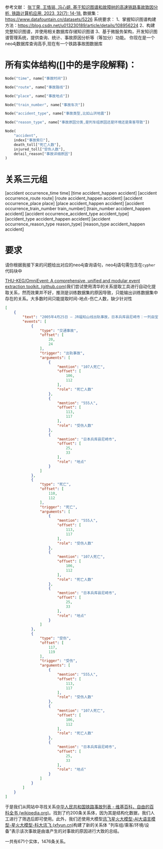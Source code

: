 参考文献：
<a href="[基于知识图谱和故障树的高速铁路事故致因分析 - 中国知网 (cnki.net)](https://kns.cnki.net/kcms2/article/abstract?v=dKAmn0h-MOv2WmWiTNwK87A-qXuUjaxIMza4-IFVGRmgvSNz2F_KpCH_JVKd1qcPii8G_qUk7_KfKk7hJDLgqXCV_6BMkPX6sG6B4N3LVDAlgdgQpQp8aJyr-8GeINS2ej_dnPaaQGWaDNuqdwxofg==&uniplatform=NZKPT&language=CHS)">张丁荣, 王恪铭, 冯心妍. 基于知识图谱和故障树的高速铁路事故致因分析. 铁路计算机应用, 2023, 32(7): 14-18.</a>
数据集：https://www.datafountain.cn/datasets/5226
系统要求：
1、掌握知识图谱构建方法：https://blog.csdn.net/u013230189/article/details/108956224
2、构建完整知识图谱，并使用相关数据库存储知识图谱
3、基于微服务架构，开发知识图谱管理系统，提供查询、统计、事故原因分析等（等加分）功能。
你现在是一个neo4j数据库查询高手,现在有一个铁路事故图数据库
# 所有实体结构([]中的是字段解释)：
```python
Node("time", name["事故时间"])

Node("route", name["事故路线"])

Node("place", name["事故地点"])

Node("train_number", name["事故车次"])

Node("accident_type", name["事故类型,比如山洪地震"])

Node("reason_type", name["事故原因分类,是列车组原因还是环境还是乘客导致"])

Node(
	"accident",
	index["事故索引"],
	death_toll["死亡人数"],
	injured_toll["受伤人数"],
	detail_reason["事故详细原因"]
)
```
# 关系三元组
[accident occurrence_time time]
[time accident_happen accident]
[accident occurrence_route route]
[route accident_happen accident]
[accident occurrence_place place]
[place accident_happen accident]
[accident occurrence_train_number train_number]
[train_number accident_happen accident]
[accident occurrence_accident_type accident_type]
[accident_type accident_happen accident]
[accident occurrence_reason_type reason_type]
[reason_type accident_happen accident]
# 要求
请你根据我接下来的问题给出对应的neo4j查询语句，neo4j语句需包含在```cypher```代码块中


[THU-KEG/OmniEvent: A comprehensive, unified and modular event extraction toolkit. (github.com)](https://github.com/THU-KEG/OmniEvent)我们尝试使用清华的关系提取工具进行自动化提取关系，然而效果并不好，推测是训练数据集的原因导致，只能输出训练数据集中存在的关系。大多数时间只能提取时间-地点-伤亡人数，缺少针对性
```json
[
    {
        "text": "2005年4月25日 – JR福知山线出轨事故，日本兵库县尼崎市：一列由宝冢驶往学研都市线的快速列车，因驾驶员欲追回误点时刻而来不及在弯道上减速造成出轨，列车出轨后，第一节车厢冲入一座住宅大厦停车场。事故共造成107人死亡，555人受伤。由于第一车厢为女性专用车厢，因此死亡的107人中女性占较为多数",
        "events": [
            {
                "type": "交通事故",
                "offset": [
                    20,
                    24
                ],
                "trigger": "出轨事故",
                "arguments": [
                    {
                        "mention": "107人死亡",
                        "offset": [
                            106,
                            112
                        ],
                        "role": "死亡人数"
                    },
                    {
                        "mention": "555人",
                        "offset": [
                            113,
                            117
                        ],
                        "role": "受伤人数"
                    },
                    {
                        "mention": "日本兵库县尼崎市",
                        "offset": [
                            25,
                            33
                        ],
                        "role": "地点"
                    }
                ]
            },
            {
                "type": "死亡",
                "offset": [
                    110,
                    112
                ],
                "trigger": "死亡",
                "arguments": [
                    {
                        "mention": "555人",
                        "offset": [
                            113,
                            117
                        ],
                        "role": "受伤人数"
                    },
                    {
                        "mention": "107人死亡",
                        "offset": [
                            106,
                            112
                        ],
                        "role": "死亡人数"
                    },
                    {
                        "mention": "日本兵库县尼崎市",
                        "offset": [
                            25,
                            33
                        ],
                        "role": "地点"
                    }
                ]
            },
            {
                "type": "受伤",
                "offset": [
                    117,
                    119
                ],
                "trigger": "受伤",
                "arguments": [
                    {
                        "mention": "555人",
                        "offset": [
                            113,
                            117
                        ],
                        "role": "受伤人数"
                    },
                    {
                        "mention": "107人死亡",
                        "offset": [
                            106,
                            112
                        ],
                        "role": "死亡人数"
                    },
                    {
                        "mention": "日本兵库县尼崎市",
                        "offset": [
                            25,
                            33
                        ],
                        "role": "地点"
                    }
                ]
            }
        ]
    }
]

```
于是我们从网站中寻找关系[中华人民共和国铁路事故列表 - 维基百科，自由的百科全书 (wikipedia.org)](https://zh.wikipedia.org/zh-cn/%E4%B8%AD%E5%8D%8E%E4%BA%BA%E6%B0%91%E5%85%B1%E5%92%8C%E5%9B%BD%E9%93%81%E8%B7%AF%E4%BA%8B%E6%95%85%E5%88%97%E8%A1%A8)。找到了约200条关系体，因为其是结构化数据，我们人工进行了筛选后即可使用。此外，我们还使用大模型[讯飞星火大模型-AI大语言模型-星火大模型-科大讯飞 (xfyun.cn)](https://xinghuo.xfyun.cn/)构建了新的关系体 "列车组/乘客/环境/设备"表示该次事故是由谁产生的对事故的原因进行大致的总结。

一共有671个实体，1476条关系。
